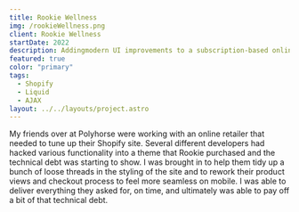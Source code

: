 ```yaml
---
title: Rookie Wellness
img: /rookieWellness.png
client: Rookie Wellness
startDate: 2022
description: Addingmodern UI improvements to a subscription-based online retailer
featured: true
color: "primary"
tags:
  - Shopify
  - Liquid
  - AJAX
layout: ../../layouts/project.astro
---
```

My friends over at Polyhorse were working with an online retailer that needed to tune up their Shopify site. Several different developers had hacked various functionality into a theme that Rookie purchased and the technical debt was starting to show. I was brought in to help them tidy up a bunch of loose threads in the styling of the site and to rework their product views and checkout process to feel more seamless on mobile. I was able to deliver everything they asked for, on time, and ultimately was able to pay off a bit of that technical debt.